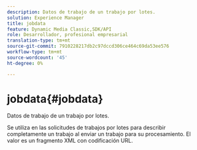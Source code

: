 ```yaml
---
description: Datos de trabajo de un trabajo por lotes.
solution: Experience Manager
title: jobdata
feature: Dynamic Media Classic,SDK/API
role: Desarrollador, profesional empresarial
translation-type: tm+mt
source-git-commit: 7910228217db2c97dccd306ce464c69da53ee576
workflow-type: tm+mt
source-wordcount: '45'
ht-degree: 0%

---
```



# jobdata{#jobdata}

Datos de trabajo de un trabajo por lotes.

Se utiliza en las solicitudes de trabajos por lotes para describir completamente un trabajo al enviar un trabajo para su procesamiento. El valor es un fragmento XML con codificación URL.
